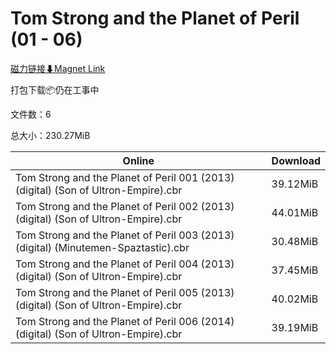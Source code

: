 # Tom Strong and the Planet of Peril (01 - 06)

[磁力链接⬇Magnet Link](magnet:?xt=urn:btih:01d4537ef4b4a84819457d5b614dc4b327fa554a&dn=Tom%20Strong%20and%20the%20Planet%20of%20Peril%20%2801%20-%2006%29)

打包下载📦仍在工事中

文件数：6

总大小：230.27MiB

Online | Download
--- | ---
Tom Strong and the Planet of Peril 001 (2013) (digital) (Son of Ultron-Empire).cbr | 39.12MiB
Tom Strong and the Planet of Peril 002 (2013) (digital) (Son of Ultron-Empire).cbr | 44.01MiB
Tom Strong and the Planet of Peril 003 (2013) (digital) (Minutemen-Spaztastic).cbr | 30.48MiB
Tom Strong and the Planet of Peril 004 (2013) (digital) (Son of Ultron-Empire).cbr | 37.45MiB
Tom Strong and the Planet of Peril 005 (2013) (digital) (Son of Ultron-Empire).cbr | 40.02MiB
Tom Strong and the Planet of Peril 006 (2014) (digital) (Son of Ultron-Empire).cbr | 39.19MiB